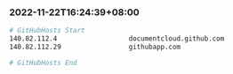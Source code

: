 
###  2022-11-22T16:24:39+08:00
```bash
# GitHubHosts Start
140.82.112.4                  documentcloud.github.com
140.82.112.29                 githubapp.com

# GitHubHosts End

```


